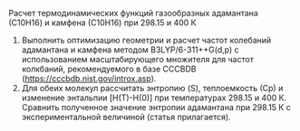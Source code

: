 Расчет термодинамических функций газообразных адамантана (С10Н16) и камфена (С10Н16) при 298.15 и 400 К

1.	Выполнить оптимизацию геометрии и расчет частот колебаний адамантана и камфена методом B3LYP/6-311++G(d,p) с использованием масштабирующего множителя для частот колкбаний, рекомендуемого в базе CCCBDB (https://cccbdb.nist.gov/introx.asp).
2.	Для обеих молекул рассчитать энтропию (S), теплоемкость (Ср) и изменение энтальпии [H(Т)-H(0)] при температурах 298.15 и 400 К. Сравнить полученное значение энтропии адамантана при 298.15 К с экспериментальной величиной (статья прилагается).